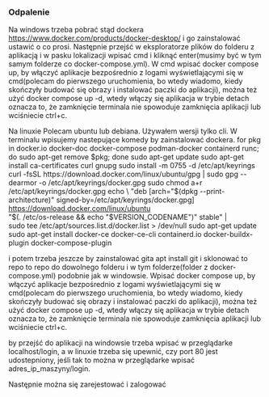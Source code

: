 ### Odpalenie

Na windows trzeba pobrać stąd dockera https://www.docker.com/products/docker-desktop/ i go zainstalować ustawić o co prosi.
Następnie przejść w eksploratorze plików do folderu z aplikacją i w pasku lokalizacji wpisać cmd i kliknąć enter(musimy być w tym samym folderze co docker-compose.yml). 
W cmd wpisać docker compose up, by włączyć aplikacje bezpośrednio z logami wyświetlającymi się w cmd(polecam do pierwszego uruchomienia, bo wtedy wiadomo, kiedy skończyły budować się obrazy i instalować paczki do aplikacji),
można też użyć docker compose up -d, wtedy włączy się aplikacja w trybie detach oznacza to, że zamknięcie terminala nie spowoduje zamknięcia aplikacji lub wciśniecie ctrl+c.

Na linuxie
Polecam ubuntu lub debiana. Używałem wersji tylko cli.
W terminalu wpisujemy nastepujące komedy by zainstalować dockera.
for pkg in docker.io docker-doc docker-compose podman-docker containerd runc; do sudo apt-get remove $pkg; done
sudo apt-get update
sudo apt-get install ca-certificates curl gnupg
sudo install -m 0755 -d /etc/apt/keyrings
curl -fsSL https://download.docker.com/linux/ubuntu/gpg | sudo gpg --dearmor -o /etc/apt/keyrings/docker.gpg
sudo chmod a+r /etc/apt/keyrings/docker.gpg
echo \
  "deb [arch="$(dpkg --print-architecture)" signed-by=/etc/apt/keyrings/docker.gpg] https://download.docker.com/linux/ubuntu \
  "$(. /etc/os-release && echo "$VERSION_CODENAME")" stable" | \
  sudo tee /etc/apt/sources.list.d/docker.list > /dev/null
sudo apt-get update
sudo apt-get install docker-ce docker-ce-cli containerd.io docker-buildx-plugin docker-compose-plugin

i potem trzeba jeszcze by zainstalować gita
apt install git
i sklonować to repo to repo do dowolnego folderu i w tym folderze(folder z docker-compose.yml) podobnie jak w windowsie.
Wpisać docker compose up, by włączyć aplikacje bezpośrednio z logami wyświetlającymi się w cmd(polecam do pierwszego uruchomienia, bo wtedy wiadomo, kiedy skończyły budować się obrazy i instalować paczki do aplikacji),
można też użyć docker compose up -d, wtedy włączy się aplikacja w trybie detach oznacza to, że zamknięcie terminala nie spowoduje zamknięcia aplikacji lub wciśniecie ctrl+c.

by przejść do aplikacji na windowsie trzeba wpisać w przeglądarke localhost/login, a w linuxie trzeba się upewnić, czy port 80 jest udostepniony, jeśli tak to można w przeglądarke wpisać adres_ip_maszyny/login.

Następnie można się zarejestować i zalogować
